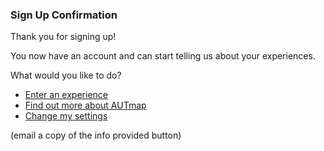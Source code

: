 ### Sign Up Confirmation

Thank you for signing up!

You now have an account and can start telling us about your experiences. 

What would you like to do?

* [Enter an experience](/enter-experience/enter-experience.md)
* [Find out more about AUTmap](/about/about.md)
* [Change my settings](/settings/settings.md)

(email a copy of the info provided button)
